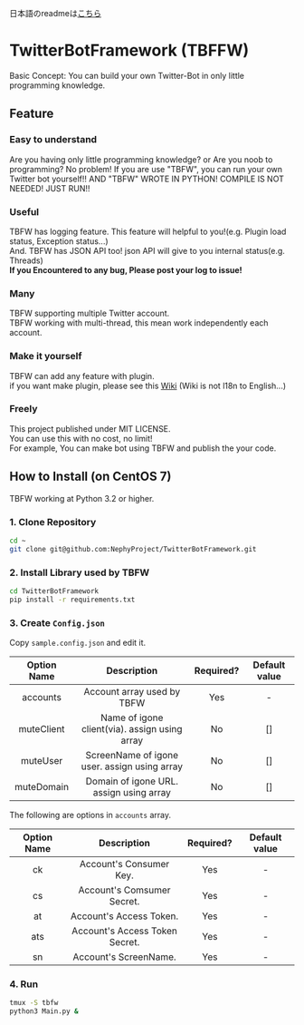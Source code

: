 日本語のreadmeは[こちら](https://github.com/katabamia/TwitterBotFramework/blob/v2/README.md)

# TwitterBotFramework (TBFFW)
Basic Concept: You can build your own Twitter-Bot in only little programming knowledge.

## Feature
### Easy to understand
Are you having only little programming knowledge? or Are you noob to programming? No problem! If you are use "TBFW", you can run your own Twitter bot yourself!!
AND "TBFW" WROTE IN PYTHON! COMPILE IS NOT NEEDED! JUST RUN!!

### Useful
TBFW has logging feature. This feature will helpful to you!(e.g. Plugin load status, Exception status...)
<br>And. TBFW has JSON API too! json API will give to you internal status(e.g. Threads)
<br>**If you Encountered to any bug, Please post your log to issue!**

### Many
TBFW supporting multiple Twitter account.
<br>TBFW working with multi-thread, this mean work independently each account.

### Make it yourself
TBFW can add any feature with plugin.
<br>if you want make plugin, please see this [Wiki](https://github.com/NephyProject/TwitterBotFramework/wiki/%5B%E3%83%97%E3%83%A9%E3%82%B0%E3%82%A4%E3%83%B3%5D%E4%BB%95%E6%A7%98) (Wiki is not l18n to English...)

### Freely
This project published under MIT LICENSE.
<br>You can use this with no cost, no limit!
<br>For example, You can make bot using TBFW and publish the your code.

## How to Install (on CentOS 7)
TBFW working at Python 3.2 or higher.

### 1. Clone Repository
```bash
cd ~
git clone git@github.com:NephyProject/TwitterBotFramework.git
```

### 2. Install Library used by TBFW
```bash
cd TwitterBotFramework
pip install -r requirements.txt
```

### 3. Create `Config.json`
Copy `sample.config.json` and edit it.

|Option Name|Description|Required?|Default value|
|:-----------:|:------------:|:-----------:|:------------:|
|accounts|Account array used by TBFW|Yes|-|
|muteClient|Name of igone client(via). assign using array|No|[]|
|muteUser|ScreenName of igone user. assign using array|No|[]|
|muteDomain|Domain of igone URL. assign using array|No|[]|

The following are options in `accounts` array.

|Option Name|Description|Required?|Default value|
|:-----------:|:------------:|:-----------:|:------------:|
|ck|Account's Consumer Key.|Yes|-|
|cs|Account's Comsumer Secret.|Yes|-|
|at|Account's Access Token.|Yes|-|
|ats|Account's Access Token Secret.|Yes|-|
|sn|Account's ScreenName.|Yes|-|
### 4. Run
```bash
tmux -S tbfw
python3 Main.py &
```
